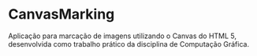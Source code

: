 # CanvasMarking
Aplicação para marcação de imagens utilizando o Canvas do HTML 5, desenvolvida como trabalho prático da disciplina de Computação Gráfica.
